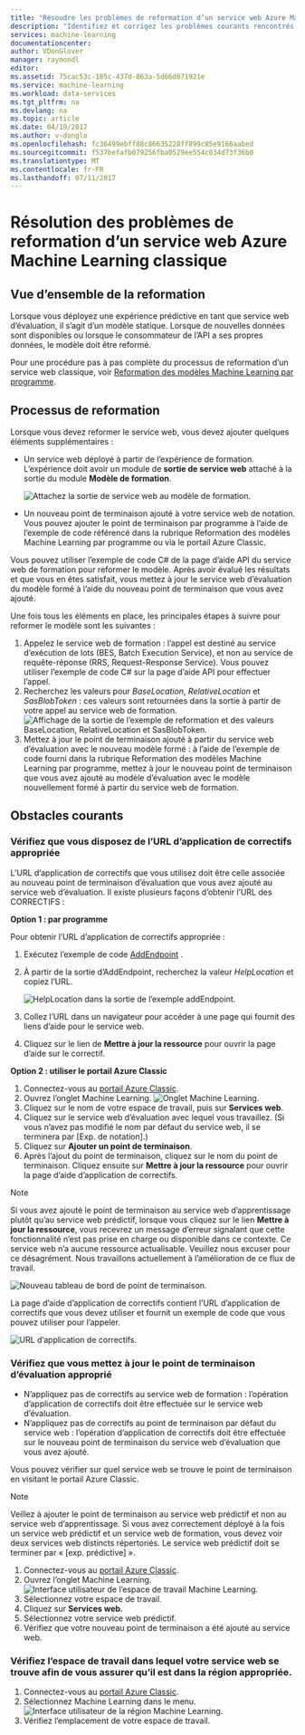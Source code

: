 ```yaml
---
title: "Résoudre les problèmes de reformation d’un service web Azure Machine Learning Classic | Microsoft Docs"
description: "Identifiez et corrigez les problèmes courants rencontrés lorsque vous reformez le modèle d’un service web Azure Machine Learning."
services: machine-learning
documentationcenter: 
author: VDonGlover
manager: raymondl
editor: 
ms.assetid: 75cac53c-185c-437d-863a-5d66d871921e
ms.service: machine-learning
ms.workload: data-services
ms.tgt_pltfrm: na
ms.devlang: na
ms.topic: article
ms.date: 04/19/2017
ms.author: v-donglo
ms.openlocfilehash: fc36499ebff88c86635228ff899c85e9166aabed
ms.sourcegitcommit: f537befafb079256fba0529ee554c034d73f36b0
ms.translationtype: MT
ms.contentlocale: fr-FR
ms.lasthandoff: 07/11/2017
---
```

# <a name="troubleshooting-the-retraining-of-an-azure-machine-learning-classic-web-service"></a>Résolution des problèmes de reformation d’un service web Azure Machine Learning classique
## <a name="retraining-overview"></a>Vue d’ensemble de la reformation
Lorsque vous déployez une expérience prédictive en tant que service web d’évaluation, il s’agit d’un modèle statique. Lorsque de nouvelles données sont disponibles ou lorsque le consommateur de l’API a ses propres données, le modèle doit être reformé. 

Pour une procédure pas à pas complète du processus de reformation d’un service web classique, voir [Reformation des modèles Machine Learning par programme](machine-learning-retrain-models-programmatically.md).

## <a name="retraining-process"></a>Processus de reformation
Lorsque vous devez reformer le service web, vous devez ajouter quelques éléments supplémentaires :

* Un service web déployé à partir de l’expérience de formation. L’expérience doit avoir un module de **sortie de service web** attaché à la sortie du module **Modèle de formation**.  
  
    ![Attachez la sortie de service web au modèle de formation.][image1]
* Un nouveau point de terminaison ajouté à votre service web de notation.  Vous pouvez ajouter le point de terminaison par programme à l’aide de l’exemple de code référencé dans la rubrique Reformation des modèles Machine Learning par programme ou via le portail Azure Classic.

Vous pouvez utiliser l’exemple de code C# de la page d’aide API du service web de formation pour reformer le modèle. Après avoir évalué les résultats et que vous en êtes satisfait, vous mettez à jour le service web d’évaluation du modèle formé à l’aide du nouveau point de terminaison que vous avez ajouté.

Une fois tous les éléments en place, les principales étapes à suivre pour reformer le modèle sont les suivantes :

1. Appelez le service web de formation : l’appel est destiné au service d’exécution de lots (BES, Batch Execution Service), et non au service de requête-réponse (RRS, Request-Response Service). Vous pouvez utiliser l’exemple de code C# sur la page d’aide API pour effectuer l’appel. 
2. Recherchez les valeurs pour *BaseLocation*, *RelativeLocation* et *SasBlobToken* : ces valeurs sont retournées dans la sortie à partir de votre appel au service web de formation. 
   ![Affichage de la sortie de l’exemple de reformation et des valeurs BaseLocation, RelativeLocation et SasBlobToken.][image6]
3. Mettez à jour le point de terminaison ajouté à partir du service web d’évaluation avec le nouveau modèle formé : à l’aide de l’exemple de code fourni dans la rubrique Reformation des modèles Machine Learning par programme, mettez à jour le nouveau point de terminaison que vous avez ajouté au modèle d’évaluation avec le modèle nouvellement formé à partir du service web de formation.

## <a name="common-obstacles"></a>Obstacles courants
### <a name="check-to-see-if-you-have-the-correct-patch-url"></a>Vérifiez que vous disposez de l’URL d’application de correctifs appropriée
L’URL d’application de correctifs que vous utilisez doit être celle associée au nouveau point de terminaison d’évaluation que vous avez ajouté au service web d’évaluation. Il existe plusieurs façons d’obtenir l’URL des CORRECTIFS :

**Option 1 : par programme**

Pour obtenir l’URL d’application de correctifs appropriée :

1. Exécutez l’exemple de code [AddEndpoint](https://github.com/raymondlaghaeian/AML_EndpointMgmt/blob/master/Program.cs) .
2. À partir de la sortie d’AddEndpoint, recherchez la valeur *HelpLocation* et copiez l’URL.
   
   ![HelpLocation dans la sortie de l’exemple addEndpoint.][image2]
3. Collez l’URL dans un navigateur pour accéder à une page qui fournit des liens d’aide pour le service web.
4. Cliquez sur le lien de **Mettre à jour la ressource** pour ouvrir la page d’aide sur le correctif.

**Option 2 : utiliser le portail Azure Classic**

1. Connectez-vous au [portail Azure Classic](https://manage.windowsazure.com).
2. Ouvrez l’onglet Machine Learning. 
   ![Onglet Machine Learning.][image4]
3. Cliquez sur le nom de votre espace de travail, puis sur **Services web**.
4. Cliquez sur le service web d’évaluation avec lequel vous travaillez. (Si vous n’avez pas modifié le nom par défaut du service web, il se terminera par [Exp. de notation].)
5. Cliquez sur **Ajouter un point de terminaison**.
6. Après l’ajout du point de terminaison, cliquez sur le nom du point de terminaison. Cliquez ensuite sur **Mettre à jour la ressource** pour ouvrir la page d’aide d’application de correctifs.

> [!NOTE]
> Si vous avez ajouté le point de terminaison au service web d’apprentissage plutôt qu’au service web prédictif, lorsque vous cliquez sur le lien **Mettre à jour la ressource**, vous recevrez un message d’erreur signalant que cette fonctionnalité n’est pas prise en charge ou disponible dans ce contexte. Ce service web n’a aucune ressource actualisable. Veuillez nous excuser pour ce désagrément. Nous travaillons actuellement à l’amélioration de ce flux de travail.
> 
> 

![Nouveau tableau de bord de point de terminaison.][image3]

La page d’aide d’application de correctifs contient l’URL d’application de correctifs que vous devez utiliser et fournit un exemple de code que vous pouvez utiliser pour l’appeler.

![URL d’application de correctifs.][image5]

### <a name="check-to-see-that-you-are-updating-the-correct-scoring-endpoint"></a>Vérifiez que vous mettez à jour le point de terminaison d’évaluation approprié
* N’appliquez pas de correctifs au service web de formation : l’opération d’application de correctifs doit être effectuée sur le service web d’évaluation.
* N’appliquez pas de correctifs au point de terminaison par défaut du service web : l’opération d’application de correctifs doit être effectuée sur le nouveau point de terminaison du service web d’évaluation que vous avez ajouté.

Vous pouvez vérifier sur quel service web se trouve le point de terminaison en visitant le portail Azure Classic. 

> [!NOTE]
> Veillez à ajouter le point de terminaison au service web prédictif et non au service web d’apprentissage. Si vous avez correctement déployé à la fois un service web prédictif et un service web de formation, vous devez voir deux services web distincts répertoriés. Le service web prédictif doit se terminer par « [exp. prédictive] ».
> 
> 

1. Connectez-vous au [portail Azure Classic](https://manage.windowsazure.com).
2. Ouvrez l’onglet Machine Learning. 
   ![Interface utilisateur de l’espace de travail Machine Learning.][image4]
3. Sélectionnez votre espace de travail.
4. Cliquez sur **Services web**.
5. Sélectionnez votre service web prédictif.
6. Vérifiez que votre nouveau point de terminaison a été ajouté au service web.

### <a name="check-the-workspace-that-your-web-service-is-in-to-ensure-it-is-in-the-correct-region"></a>Vérifiez l’espace de travail dans lequel votre service web se trouve afin de vous assurer qu’il est dans la région appropriée.
1. Connectez-vous au [portail Azure Classic](https://manage.windowsazure.com).
2. Sélectionnez Machine Learning dans le menu.
   ![Interface utilisateur de la région Machine Learning.][image4]
3. Vérifiez l’emplacement de votre espace de travail.

<!-- Image Links -->

[image1]: ./media/machine-learning-troubleshooting-retraining-a-model/ml-studio-tm-connnected-to-web-service-out.png
[image2]: ./media/machine-learning-troubleshooting-retraining-a-model/addEndpoint-output.png
[image3]: ./media/machine-learning-troubleshooting-retraining-a-model/azure-portal-update-resource.png
[image4]: ./media/machine-learning-troubleshooting-retraining-a-model/azure-portal-machine-learning-tab.png
[image5]: ./media/machine-learning-troubleshooting-retraining-a-model/ml-help-page-patch-url.png
[image6]: ./media/machine-learning-troubleshooting-retraining-a-model/retraining-output.png
[image7]: ./media/machine-learning-troubleshooting-retraining-a-model/web-services-tab.png

